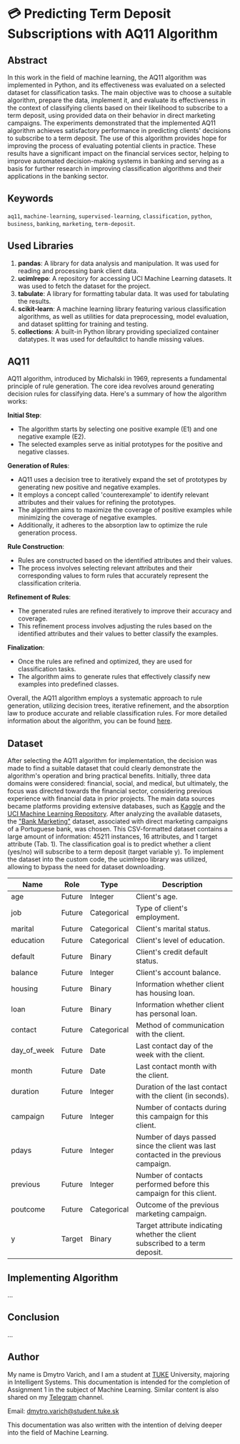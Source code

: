# 💳 Predicting Term Deposit Subscriptions with AQ11 Algorithm

## Abstract
In this work in the field of machine learning, the AQ11 algorithm was implemented in Python, and its effectiveness was evaluated on a selected dataset for classification tasks. The main objective was to choose a suitable algorithm, prepare the data, implement it, and evaluate its effectiveness in the context of classifying clients based on their likelihood to subscribe to a term deposit, using provided data on their behavior in direct marketing campaigns. The experiments demonstrated that the implemented AQ11 algorithm achieves satisfactory performance in predicting clients' decisions to subscribe to a term deposit. The use of this algorithm provides hope for improving the process of evaluating potential clients in practice. These results have a significant impact on the financial services sector, helping to improve automated decision-making systems in banking and serving as a basis for further research in improving classification algorithms and their applications in the banking sector.

## Keywords
`aq11`, `machine-learning`, `supervised-learning`, `classification`, `python`, `business`, `banking`,
`marketing`, `term-deposit`.

## Used Libraries
1. **pandas**: A library for data analysis and manipulation. It was used for reading and processing bank client data.
2. **ucimlrepo**: A repository for accessing UCI Machine Learning datasets. It was used to fetch the dataset for the project.
3. **tabulate**: A library for formatting tabular data. It was used for tabulating the results.
4. **scikit-learn**: A machine learning library featuring various classification algorithms, as well as utilities for data preprocessing, model evaluation, and dataset splitting for training and testing. 
5. **collections**: A built-in Python library providing specialized container datatypes. It was used for defaultdict to handle missing values.

## AQ11 
AQ11 algorithm, introduced by Michalski in 1969, represents a fundamental principle of rule generation. The core idea revolves around generating decision rules for classifying data. Here's a summary of how the algorithm works:

**Initial Step**:
- The algorithm starts by selecting one positive example (E1) and one negative example (E2).
- The selected examples serve as initial prototypes for the positive and negative classes.

**Generation of Rules**:
- AQ11 uses a decision tree to iteratively expand the set of prototypes by generating new positive and negative examples.
- It employs a concept called 'counterexample' to identify relevant attributes and their values for refining the prototypes.
- The algorithm aims to maximize the coverage of positive examples while minimizing the coverage of negative examples.
- Additionally, it adheres to the absorption law to optimize the rule generation process.

**Rule Construction**:
- Rules are constructed based on the identified attributes and their values.
- The process involves selecting relevant attributes and their corresponding values to form rules that accurately represent the classification criteria.

**Refinement of Rules**:
- The generated rules are refined iteratively to improve their accuracy and coverage.
- This refinement process involves adjusting the rules based on the identified attributes and their values to better classify the examples.

**Finalization**:
- Once the rules are refined and optimized, they are used for classification tasks.
- The algorithm aims to generate rules that effectively classify new examples into predefined classes.

Overall, the AQ11 algorithm employs a systematic approach to rule generation, utilizing decision trees, iterative refinement, and the absorption law to produce accurate and reliable classification rules. For more detailed information about the algorithm, you can be found [here](https://kristina.machova.website.tuke.sk/pdf/SU4.pdf).

## Dataset
After selecting the AQ11 algorithm for implementation, the decision was made to find a suitable dataset that could clearly demonstrate the algorithm's operation and bring practical benefits. Initially, three data domains were considered: financial, social, and medical, but ultimately, the focus was directed towards the financial sector, considering previous experience with financial data in prior projects. The main data sources became platforms providing extensive databases, such as [Kaggle](https://www.kaggle.com/) and the [UCI Machine Learning Repository](https://archive.ics.uci.edu/). After analyzing the available datasets, the ["Bank Marketing"](https://www.kaggle.com/datasets/henriqueyamahata/bank-marketing) dataset, associated with direct marketing campaigns of a Portuguese bank, was chosen. This CSV-formatted dataset contains a large amount of information: 45211 instances, 16 attributes, and 1 target attribute (Tab. 1). The classification goal is to predict whether a client (yes/no) will subscribe to a term deposit (target variable y). To implement the dataset into the custom code, the ucimlrepo library was utilized, allowing to bypass the need for dataset downloading.

| Name        | Role   | Type      | Description                                    |
|-------------|--------|-----------|------------------------------------------------|
| age         | Future | Integer   | Client's age.                                  |
| job         | Future | Categorical | Type of client's employment.                  |
| marital     | Future | Categorical | Client's marital status.                       |
| education   | Future | Categorical | Client's level of education.                   |
| default     | Future | Binary    | Client's credit default status.                |
| balance     | Future | Integer   | Client's account balance.                      |
| housing     | Future | Binary    | Information whether client has housing loan.   |
| loan        | Future | Binary    | Information whether client has personal loan.  |
| contact     | Future | Categorical | Method of communication with the client.      |
| day_of_week | Future | Date      | Last contact day of the week with the client.  |
| month       | Future | Date      | Last contact month with the client.            |
| duration    | Future | Integer   | Duration of the last contact with the client (in seconds). |
| campaign    | Future | Integer   | Number of contacts during this campaign for this client. |
| pdays    | Future | Integer    | Number of days passed since the client was last contacted in the previous campaign. |
| previous | Future | Integer    | Number of contacts performed before this campaign for this client. |
| poutcome | Future | Categorical | Outcome of the previous marketing campaign.              |
| y        | Target | Binary     | Target attribute indicating whether the client subscribed to a term deposit. |

## Implementing Algorithm
...

## Conclusion 
... 

## Author 
My name is Dmytro Varich, and I am a student at [TUKE](https://www.tuke.sk/wps/portal) University, majoring in Intelligent Systems. This documentation is intended for the completion of Assignment 1 in the subject of Machine Learning. Similar content is also shared on my [Telegram](https://t.me/varich_channel) channel.

Email: dmytro.varich@student.tuke.sk

This documentation was also written with the intention of delving deeper into the field of Machine Learning.

